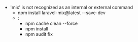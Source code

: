 - 'mix' is not recognized as an internal or external command
	- npm install laravel-mix@latest --save-dev
	- :
		- npm cache clean --force
		- npm install
		- npm audit fix
